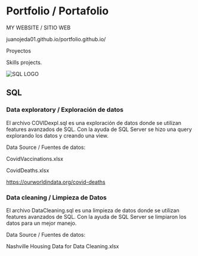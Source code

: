 # Portfolio / Portafolio 

MY WEBSITE / SITIO WEB

juanojeda01.github.io/portfolio.github.io/ 



Proyectos 

Skills projects.

![SQL LOGO](/02.png)
## SQL

### Data exploratory / Exploración de datos 

 El archivo COVIDexpl.sql es una exploración de datos donde se utilizan features avanzados de SQL. Con la ayuda de SQL Server se hizo una query explorando los datos y creando una view.

Data Source / Fuentes de datos:

CovidVaccinations.xlsx

CovidDeaths.xlsx

https://ourworldindata.org/covid-deaths


### Data cleaning / Limpieza de Datos 

El archivo DataCleaning.sql es una limpieza  de datos donde se utilizan features avanzados de SQL. Con la ayuda de SQL Server se limpiaron los datos para un mejor manejo.

Data Source / Fuentes de datos:

Nashville Housing Data for Data Cleaning.xlsx

